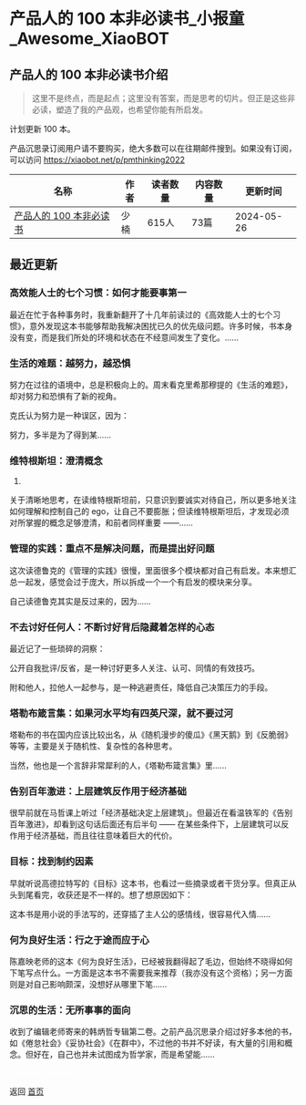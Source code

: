 # 产品人的 100 本非必读书_小报童_Awesome_XiaoBOT

## 产品人的 100 本非必读书介绍
> 这里不是终点，而是起点；这里没有答案，而是思考的切片。但正是这些非必读，塑造了我的产品观，也希望你能有所启发。    
    
计划更新 100 本。    
    
产品沉思录订阅用户请不要购买，绝大多数可以在往期邮件搜到。如果没有订阅，可以访问 https://xiaobot.net/p/pmthinking2022  
  


|名称|作者|读者数量|内容数量|更新时间|
|---|---|---|---|---|
|[产品人的 100 本非必读书](https://xiaobot.net/p/pm-play-book?refer=9c3f1c95-a052-465a-9902-f6d75080262a)|少楠|615人|73篇|2024-05-26|

## 最近更新
### 高效能人士的七个习惯：如何才能要事第一

最近在忙于各种事务时，我重新翻开了十几年前读过的《高效能人士的七个习惯》，意外发现这本书能够帮助我解决困扰已久的优先级问题。许多时候，书本身没有变，而是我们所处的环境和状态在不经意间发生了变化。......

### 生活的难题：越努力，越恐惧

努力在过往的语境中，总是积极向上的。周末看克里希那穆提的《生活的难题》，却对努力和恐惧有了新的视角。

克氏认为努力是一种误区，因为：

努力，多半是为了得到某......

### 维特根斯坦：澄清概念

1.

关于清晰地思考，在读维特根斯坦前，只意识到要诚实对待自己，所以更多地关注如何理解和控制自己的
ego，让自己不要膨胀；但读维特根斯坦后，才发现必须对所掌握的概念足够澄清，和前者同样重要 ——......

### 管理的实践：重点不是解决问题，而是提出好问题

这次读德鲁克的《管理的实践》很慢，里面很多个模块都对自己有启发。本来想汇总一起发，感觉会过于庞大，所以拆成一个一个有启发的模块来分享。

自己读德鲁克其实是反过来的，因为......

### 不去讨好任何人：不断讨好背后隐藏着怎样的心态

最近记了一些琐碎的洞察：

公开自我批评/反省，是一种讨好更多人关注、认可、同情的有效技巧。

附和他人，拉他人一起参与，是一种逃避责任，降低自己决策压力的手段。

### 塔勒布箴言集：如果河水平均有四英尺深，就不要过河

塔勒布的书在国内应该比较出名，从《随机漫步的傻瓜》《黑天鹅》到《反脆弱》等等，主要是关于随机性、复杂性的各种思考。

当然，他也是一个言辞非常犀利的人，《塔勒布箴言集》里......

### 告别百年激进：上层建筑反作用于经济基础

很早前就在马哲课上听过「经济基础决定上层建筑」。但最近在看温铁军的《告别百年激进》，却看到这句话后面还有后半句 ——
在某些条件下，上层建筑可以反作用于经济基础，而且往往意味着巨大的代价。

### 目标：找到制约因素

早就听说高德拉特写的《目标》这本书，也看过一些摘录或者干货分享。但真正从头到尾看完，收获还是不一样的。想了想原因如下：

这本书是用小说的手法写的，还穿插了主人公的感情线，很容易代入情......

### 何为良好生活：行之于途而应于心

陈嘉映老师的这本《何为良好生活》，已经被我翻得起了毛边，但始终不晓得如何下笔写点什么。一方面是这本书不需要我来推荐（我亦没有这个资格）；另一方面则是对自己影响颇深，没想好从哪里下笔......

### 沉思的生活：无所事事的面向

收到了编辑老师寄来的韩炳哲专辑第二卷。之前产品沉思录介绍过好多本他的书，如《倦怠社会》《妥协社会》《在群中》，不过他的书并不好读，有大量的引用和概念。但好在，自己也并未试图成为哲学家，而是希望能......


<a href="https://github.com/Reno9527/awesome-xiaobot" style="color: white; text-decoration: none;">awesome-xiaobot</a>

返回 [首页](../README.md)
